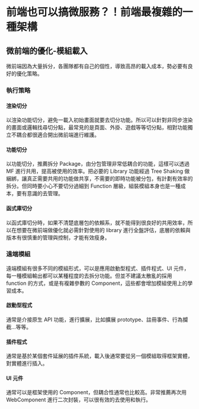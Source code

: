 # 前端也可以搞微服務？！前端最複雜的一種架構

## 微前端的優化-模組載入

微前端因為大量拆分，各團隊都有自己的個性，導致高昂的載入成本，勢必要有良好的優化策略。

### 執行策略

#### 渲染切分

以渲染功能切分，避免一載入初始畫面就要去切分功能。所以可以針對非同步渲染的畫面或邏輯找尋切分點，最常見的是頁面、外掛、遊戲等等切分點，相對功能獨立不耦合都很適合開出微前端進行維護。

#### 功能切分

以功能切分，推薦拆分 Package，由分包管理非常低耦合的功能，這樣可以透過 MF 進行共用，提高被使用的效率。把必要的 Library 功能經過 Tree Shaking 做綑綁，讓真正需要共用的功能做共享，不需要的即時功能被分包，有計劃有效率的拆分。但同時要小心不要切分過細到 Function 層級，組裝模組本身也是一種成本，要有意識的去管理。

#### 函式庫切分

以函式庫切分時，如果不清楚底層包的依賴系，就不能得到很良好的共用效率，所以在想要在微前端做優化就必需針對使用的 library 進行全盤評估，底層的依賴與版本有很慎重的管理與控制，才能有效瘦身。

### 遠端模組

遠端模組有很多不同的模組形式，可以是應用啟動型程式、插件程式、UI 元件，每一種模組輸出都可以某種程度的去拆分功能。但並不建議太散亂的採用 function 的方式，或是有複雜參數的 Component，這些都會增加模組使用上的學習成本。

#### 啟動型程式

通常是介接原生 API 功能，進行擴展，比如擴展 prototype、註冊事件、行為攔截...等等。

#### 插件程式

通常是基於某個套件延展的插件系統，載入後通常要從另一個模組取得框架實體，對實體進行插入。

#### UI 元件

通常可以是框架使用的 Component，但耦合性通常也比較高。非常推薦再次用 WebComponent 進行二次封裝，可以很有效的去使用和執行。
